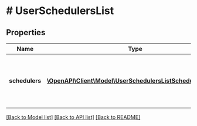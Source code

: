 # # UserSchedulersList

## Properties

Name | Type | Description | Notes
------------ | ------------- | ------------- | -------------
**schedulers** | [**\OpenAPI\Client\Model\UserSchedulersListSchedulersInner[]**](UserSchedulersListSchedulersInner.md) | List of users for whom the current user can schedule meetings. | [optional]

[[Back to Model list]](../../README.md#models) [[Back to API list]](../../README.md#endpoints) [[Back to README]](../../README.md)
